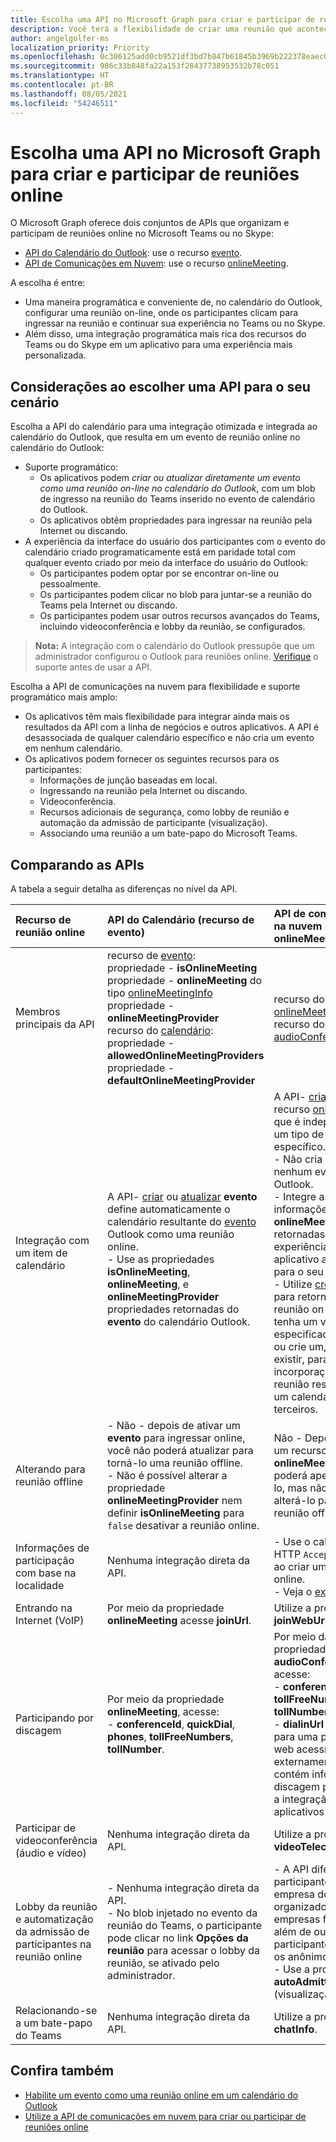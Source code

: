 ```yaml
---
title: Escolha uma API no Microsoft Graph para criar e participar de reuniões online
description: Você terá a flexibilidade de criar uma reunião que acontecerá no futuro ou instantaneamente
author: angelgolfer-ms
localization_priority: Priority
ms.openlocfilehash: 0c306125add0cb9521df3bd7b847b61845b3969b222378eaec03561c08bbd87b
ms.sourcegitcommit: 986c33b848fa22a153f28437738953532b78c051
ms.translationtype: HT
ms.contentlocale: pt-BR
ms.lasthandoff: 08/05/2021
ms.locfileid: "54246511"
---
```

# <a name="choose-an-api-in-microsoft-graph-to-create-and-join-online-meetings"></a>Escolha uma API no Microsoft Graph para criar e participar de reuniões online

O Microsoft Graph oferece dois conjuntos de APIs que organizam e participam de reuniões online no Microsoft Teams ou no Skype:

- [API do Calendário do Outlook](outlook-calendar-online-meetings.md): use o recurso [evento](/graph/api/resources/event).
- [API de Comunicações em Nuvem](cloud-communications-online-meetings.md): use o recurso [onlineMeeting](/graph/api/resources/onlineMeeting).

A escolha é entre:
- Uma maneira programática e conveniente de, no calendário do Outlook, configurar uma reunião on-line, onde os participantes clicam para ingressar na reunião e continuar sua experiência no Teams ou no Skype.
- Além disso, uma integração programática mais rica dos recursos do Teams ou do Skype em um aplicativo para uma experiência mais personalizada.

## <a name="considerations-when-choosing-an-api-for-your-scenario"></a>Considerações ao escolher uma API para o seu cenário

Escolha a API do calendário para uma integração otimizada e integrada ao calendário do Outlook, que resulta em um evento de reunião online no calendário do Outlook:
- Suporte programático:
  - Os aplicativos podem _criar ou atualizar diretamente um evento como uma reunião on-line no calendário do Outlook_, com um blob de ingresso na reunião do Teams inserido no evento de calendário do Outlook.
  - Os aplicativos obtêm propriedades para ingressar na reunião pela Internet ou discando.
- A experiência da interface do usuário dos participantes com o evento do calendário criado programaticamente está em paridade total com qualquer evento criado por meio da interface do usuário do Outlook:
  - Os participantes podem optar por se encontrar on-line ou pessoalmente.
  - Os participantes podem clicar no blob para juntar-se a reunião do Teams pela Internet ou discando.
  - Os participantes podem usar outros recursos avançados do Teams, incluindo videoconferência e lobby da reunião, se configurados.

> **Nota:** A integração com o calendário do Outlook pressupõe que um administrador configurou o Outlook para reuniões online. [Verifique](/microsoftteams/exchange-teams-interact) o suporte antes de usar a API.

Escolha a API de comunicações na nuvem para flexibilidade e suporte programático mais amplo:
- Os aplicativos têm mais flexibilidade para integrar ainda mais os resultados da API com a linha de negócios e outros aplicativos. A API é desassociada de qualquer calendário específico e não cria um evento em nenhum calendário.
- Os aplicativos podem fornecer os seguintes recursos para os participantes:
  - Informações de junção baseadas em local.
  - Ingressando na reunião pela Internet ou discando.
  - Videoconferência.
  - Recursos adicionais de segurança, como lobby de reunião e automação da admissão de participante (visualização).
  - Associando uma reunião a um bate-papo do Microsoft Teams.

## <a name="comparing-the-apis"></a>Comparando as APIs

A tabela a seguir detalha as diferenças no nível da API. 


| Recurso de reunião online | API do Calendário (recurso de evento) | API de comunicação na nuvem (recurso onlineMeeting)             |
|:-----------------------|:------------------------------|:-------------------------------------------------------------|
| Membros principais da API | recurso de [evento](/graph/api/resources/event): <br>propriedade - **isOnlineMeeting**  <br>propriedade - **onlineMeeting** do tipo [onlineMeetingInfo](/graph/api/resources/onlinemeetinginfo) <br>propriedade - **onlineMeetingProvider** <br> recurso do [calendário](/graph/api/resources/calendar): <br>propriedade - **allowedOnlineMeetingProviders** <br>propriedade - **defaultOnlineMeetingProvider** <br> | recurso do [onlineMeeting](/graph/api/resources/onlinemeeting) <br> recurso do [audioConferencing](/graph/api/resources/audioconferencing)
| Integração com um item de calendário | <br>A API- [criar](/graph/api/user-post-events) ou [atualizar](/graph/api/event-update) **evento** define automaticamente o calendário resultante do [evento](/graph/api/resources/event) Outlook como uma reunião online.<br>- Use as propriedades **isOnlineMeeting**, **onlineMeeting**, e **onlineMeetingProvider** propriedades retornadas do **evento** do calendário Outlook.  | A API- [criar](/graph/api/application-post-onlinemeetings) retorna um recurso [onlineMeeting](/graph/api/resources/onlinemeeting) que é independente de um tipo de calendário específico. <br>- Não cria nem atualiza nenhum evento do Outlook. <br>- Integre as informações de recurso **onlineMeeting** retornadas em uma experiência de aplicativo apropriada para o seu cenário. <br>- Utilize [createOrGet](/graph/api/onlinemeeting-createorget?view=graph-rest-beta) para retornar uma reunião on-line que tenha um valor especificado **externalId** ou crie um, se já não existir, para otimizar a incorporação da reunião resultante em um calendário de terceiros. |
| Alterando para reunião offline | - Não - depois de ativar um **evento** para ingressar online, você não poderá atualizar para torná-lo uma reunião offline.<br>- Não é possível alterar a propriedade **onlineMeetingProvider** nem definir **isOnlineMeeting** para `false` desativar a reunião online. | Não - Depois de criar um recurso **onlineMeeting** você poderá apenas excluí-lo, mas não poderá alterá-lo para uma reunião offline. |
| Informações de participação com base na localidade | Nenhuma integração direta da API. | - Use o cabeçalho HTTP `Accept-Language` ao criar uma reunião online. <br>- Veja o [exemplo](/graph/api/application-post-onlinemeetings?view=graph-rest-beta#example-2-create-an-online-meeting-with-user-token). |
| Entrando na Internet (VoIP) | Por meio da propriedade **onlineMeeting** acesse **joinUrl**.  | Utilize a propriedade **joinWebUrl**. |
| Participando por discagem | Por meio da propriedade **onlineMeeting**, acesse: <br>- **conferenceId**, **quickDial**, **phones**, **tollFreeNumbers**, **tollNumber**. |Por meio da propriedade **audioConferencing** acesse: <br> - **conferenceId**, **tollFreeNumber**, **tollNumber**.<br> - **dialinUrl** propriedade para uma página da web acessível externamente que contém informações de discagem para facilitar a integração com aplicativos de terceiros. |
| Participar de videoconferência (áudio e vídeo) | Nenhuma integração direta da API. | Utilize a propriedade **videoTeleconferenceId**. |
| Lobby da reunião e automatização da admissão de participantes na reunião online | - Nenhuma integração direta da API.<br>- No blob injetado no evento da reunião do Teams, o participante pode clicar no link **Opções da reunião** para acessar o lobby da reunião, se ativado pelo administrador. |- A API diferencia os participantes das empresa do organizador e das empresas federadas, além de outros participantes, incluindo os anônimos.  <br>- Use a propriedade **autoAdmittedUsers** (visualização).  |
| Relacionando-se a um bate-papo do Teams | Nenhuma integração direta da API. | Utilize a propriedade **chatInfo**. |


## <a name="see-also"></a>Confira também
- [Habilite um evento como uma reunião online em um calendário do Outlook](outlook-calendar-online-meetings.md)
- [Utilize a API de comunicações em nuvem para criar ou participar de reuniões online](cloud-communications-online-meetings.md)